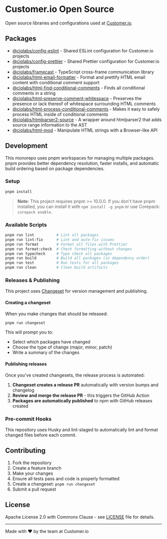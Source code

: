 # Customer.io Open Source

Open source libraries and configurations used at [Customer.io](https://customer.io).

## Packages

- [@ciolabs/config-eslint](./packages/config-eslint) - Shared ESLint configuration for Customer.io projects
- [@ciolabs/config-prettier](./packages/config-prettier) - Shared Prettier configuration for Customer.io projects
- [@ciolabs/framecast](./packages/framecast) - TypeScript cross-frame communication library
- [@ciolabs/html-email-formatter](./packages/html-email-formatter) - Format and prettify HTML email content with conditional comment support
- [@ciolabs/html-find-conditional-comments](./packages/html-find-conditional-comments) - Finds all conditional comments in a string
- [@ciolabs/html-preserve-comment-whitespace](./packages/html-preserve-comment-whitespace) - Preserves the presence or lack thereof of whitespace surrounding HTML comments
- [@ciolabs/html-process-conditional-comments](./packages/html-process-conditional-comments) - Makes it easy to safely process HTML inside of conditional comments
- [@ciolabs/htmlparser2-source](./packages/htmlparser2-source) - A wrapper around htmlparser2 that adds source range information to the AST
- [@ciolabs/html-mod](./packages/html-mod) - Manipulate HTML strings with a Browser-like API

## Development

This monorepo uses pnpm workspaces for managing multiple packages. pnpm provides better dependency resolution, faster installs, and automatic build ordering based on package dependencies.

### Setup

```bash
pnpm install
```

> **Note**: This project requires pnpm >= 10.0.0. If you don't have pnpm installed, you can install it with `npm install -g pnpm` or use Corepack: `corepack enable`.

### Available Scripts

```bash
pnpm run lint          # Lint all packages
pnpm run lint:fix      # Lint and auto-fix issues
pnpm run format        # Format all files with Prettier
pnpm run format:check  # Check formatting without changes
pnpm run typecheck     # Type check all packages
pnpm run build         # Build all packages (in dependency order)
pnpm run test          # Run tests for all packages
pnpm run clean         # Clean build artifacts
```

### Releases & Publishing

This project uses [Changeset](https://github.com/changesets/changesets) for version management and publishing.

#### Creating a changeset

When you make changes that should be released:

```bash
pnpm run changeset
```

This will prompt you to:

- Select which packages have changed
- Choose the type of change (major, minor, patch)
- Write a summary of the changes

#### Publishing releases

Once you've created changesets, the release process is automated:

1. **Changeset creates a release PR** automatically with version bumps and changelog
2. **Review and merge the release PR** - this triggers the GitHub Action
3. **Packages are automatically published** to npm with GitHub releases created

### Pre-commit Hooks

This repository uses Husky and lint-staged to automatically lint and format changed files before each commit.

## Contributing

1. Fork the repository
2. Create a feature branch
3. Make your changes
4. Ensure all tests pass and code is properly formatted
5. Create a changeset: `pnpm run changeset`
6. Submit a pull request

## License

Apache License 2.0 with Commons Clause - see [LICENSE](./LICENSE) file for details.

---

Made with ❤️ by the team at Customer.io
